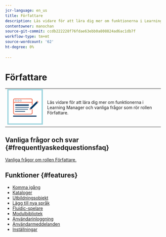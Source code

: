 ```yaml
---
jcr-language: en_us
title: Författare
description: Läs vidare för att lära dig mer om funktionerna i Learning Manager och vanliga frågor som rör rollen Författare.
contentowner: manochan
source-git-commit: ccdb222228f76fdae63ebb0a808824ad6ac1db7f
workflow-type: tm+mt
source-wordcount: '62'
ht-degree: 0%

---
```




# Författare

<table> 
 <tbody>
  <tr> 
   <td><img src="assets/authors2.png"></td> 
   <td><p>Läs vidare för att lära dig mer om funktionerna i Learning Manager och vanliga frågor som rör rollen Författare. </p></td> 
  </tr> 
 </tbody>
</table>

## Vanliga frågor och svar {#frequentlyaskedquestionsfaq}

[Vanliga frågor om rollen Författare.](authors/frequently-asked-questions-for-authors.md)

## Funktioner {#features}

* [Komma igång](authors/feature-summary/getting-started-author.md)
* [Kataloger](authors/feature-summary/catalogs.md)
* [Utbildningsobjekt](authors/feature-summary/courses.md)
* [Lägg till nya språk](authors/feature-summary/add-new-language-learning-objects.md)
* [Fluidic-spelare](authors/feature-summary/fluidic-player.md)
* [Modulbibliotek](authors/feature-summary/module-library.md)
* [Användarinloggning](authors/feature-summary/user-login.md)
* [Användarmeddelanden](authors/feature-summary/user-notifications.md)
* [Inställningar](authors/feature-summary/settings.md)

